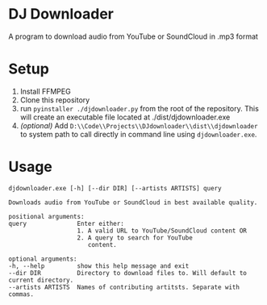 # DJ Downloader

A program to download audio from YouTube or SoundCloud in .mp3 format

# Setup

1. Install FFMPEG
2. Clone this repository
3. run `pyinstaller ./djdownloader.py` from the root of the repository. This will create an executable file located at ./dist/djdownloader.exe
4. *(optional)* Add `D:\\Code\\Projects\\DJdownloader\\dist\\djdownloader` to system path to call directly in command line using `djdownloader.exe`.

# Usage
```
djdownloader.exe [-h] [--dir DIR] [--artists ARTISTS] query

Downloads audio from YouTube or SoundCloud in best available quality.

positional arguments:
query              Enter either: 
                   1. A valid URL to YouTube/SoundCloud content OR 
                   2. A query to search for YouTube
                      content.

optional arguments:
-h, --help         show this help message and exit
--dir DIR          Directory to download files to. Will default to current directory.
--artists ARTISTS  Names of contributing artitsts. Separate with commas.
```